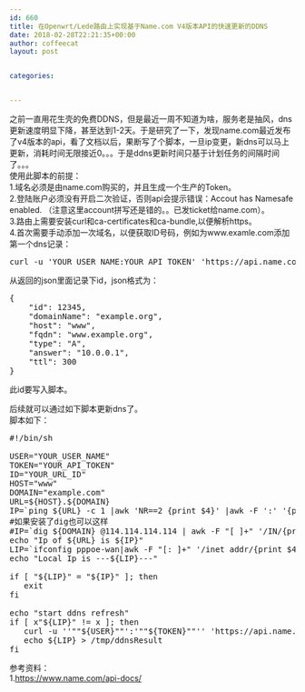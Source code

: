 ```yaml
---
id: 660
title: 在Openwrt/Lede路由上实现基于Name.com V4版本API的快速更新的DDNS
date: 2018-02-28T22:21:35+00:00
author: coffeecat
layout: post


categories:


---
```

之前一直用花生壳的免费DDNS，但是最近一周不知道为啥，服务老是抽风，dns更新速度明显下降，甚至达到1-2天。于是研究了一下，发现name.com最近发布了v4版本的api，看了文档以后，果断写了个脚本，一旦ip变更，新dns可以马上更新，消耗时间无限接近0。。。于是ddns更新时间只基于计划任务的间隔时间了。。。  
使用此脚本的前提：  
1.域名必须是由name.com购买的，并且生成一个生产的Token。  
2.登陆账户必须没有开启二次验证，否则api会提示错误：Accout has Namesafe enabled. （注意这里account拼写还是错的。。已发ticket给name.com）。  
3.路由上需要安装curl和ca-certificates和ca-bundle,以便解析https。  
4.首次需要手动添加一次域名，以便获取ID号码，例如为www.examle.com添加第一个dns记录：  
<!--more-->

<pre class="lang:sh decode:true " >curl -u 'YOUR_USER_NAME:YOUR_API_TOKEN' 'https://api.name.com/v4/domains/example.com/records' -X POST --data '{"host":"www","type":"A","answer":"YOUR_IP","ttl":300}'</pre>

从返回的json里面记录下id，json格式为：

<pre class="lang:sh decode:true " >{
    "id": 12345,
    "domainName": "example.org",
    "host": "www",
    "fqdn": "www.example.org",
    "type": "A",
    "answer": "10.0.0.1",
    "ttl": 300
}</pre>

此id要写入脚本。

后续就可以通过如下脚本更新dns了。  
脚本如下：

<pre class="lang:vim decode:true " >#!/bin/sh

USER="YOUR_USER_NAME"
TOKEN="YOUR_API_TOKEN"
ID="YOUR_URL_ID"
HOST="www"
DOMAIN="example.com"
URL=${HOST}.${DOMAIN}
IP=`ping ${URL} -c 1 |awk 'NR==2 {print $4}' |awk -F ':' '{print $1}'`
#如果安装了dig也可以这样
#IP=`dig ${DOMAIN} @114.114.114.114 | awk -F "[ ]+" '/IN/{print $1}' | awk 'NR==2 {print $5}'`
echo "Ip of ${URL} is ${IP}"
LIP=`ifconfig pppoe-wan|awk -F "[: ]+" '/inet addr/{print $4}'`
echo "Local Ip is ---${LIP}---"

if [ "${LIP}" = "${IP}" ]; then
   exit
fi

echo "start ddns refresh"
if [ x"${LIP}" != x ]; then
   curl -u ''""${USER}""':'""${TOKEN}""'' 'https://api.name.com/v4/domains/'""${DOMAIN}""'/records/'""${ID}""'' -X PUT --data '{"host":"'""${HOST}""'","type":"A","answer":"'""${LIP}""'","ttl":300}'
   echo ${LIP} &gt; /tmp/ddnsResult
fi</pre>

参考资料：  
1.https://www.name.com/api-docs/
